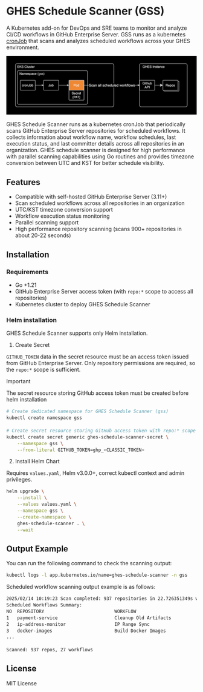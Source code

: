 # GHES Schedule Scanner (GSS)

A Kubernetes add-on for DevOps and SRE teams to monitor and analyze CI/CD workflows in GitHub Enterprise Server. GSS runs as a kubernetes [cronJob](https://kubernetes.io/docs/concepts/workloads/controllers/cron-jobs/) that scans and analyzes scheduled workflows across your GHES environment.

![System Architecture](./docs/assets/images/1.png)

GHES Schedule Scanner runs as a kubernetes cronJob that periodically scans GitHub Enterprise Server repositories for scheduled workflows. It collects information about workflow name, workflow schedules, last execution status, and last committer details across all repositories in an organization. GHES schedule scanner is designed for high performance with parallel scanning capabilities using Go routines and provides timezone conversion between UTC and KST for better schedule visibility.

## Features

- Compatible with self-hosted GitHub Enterprise Server (3.11+)
- Scan scheduled workflows across all repositories in an organization
- UTC/KST timezone conversion support
- Workflow execution status monitoring
- Parallel scanning support
- High performance repository scanning (scans 900+ repositories in about 20-22 seconds)

## Installation

### Requirements

- Go +1.21
- GitHub Enterprise Server access token (with `repo:*` scope to access all repositories)
- Kubernetes cluster to deploy GHES Schedule Scanner

### Helm installation

GHES Schedule Scanner supports only Helm installation.

1. Create Secret

`GITHUB_TOKEN` data in the secret resource must be an access token issued from GitHub Enterprise Server. Only repository permissions are required, so the `repo:*` scope is sufficient.

> [!IMPORTANT]
> The secret resource storing GitHub access token must be created before helm installation

```bash
# Create dedicated namespace for GHES Schedule Scanner (gss)
kubectl create namespace gss

# Create secret resource storing GitHub access token with repo:* scope
kubectl create secret generic ghes-schedule-scanner-secret \
    --namespace gss \
    --from-literal GITHUB_TOKEN=ghp_<CLASSIC_TOKEN>
```

2. Install Helm Chart

Requires `values.yaml`, Helm v3.0.0+, correct kubectl context and admin privileges.

```bash
helm upgrade \
    --install \
    --values values.yaml \
    --namespace gss \
    --create-namespace \
    ghes-schedule-scanner . \
    --wait
```

## Output Example

You can run the following command to check the scanning output:

```bash
kubectl logs -l app.kubernetes.io/name=ghes-schedule-scanner -n gss
```

Scheduled workflow scanning output example is as follows:

```bash
2025/02/14 10:19:23 Scan completed: 937 repositories in 22.726351349s with max 10 concurrent goroutines
Scheduled Workflows Summary:
NO  REPOSITORY                          WORKFLOW                           UTC SCHEDULE  KST SCHEDULE  LAST COMMITTER  LAST STATUS
1   payment-service                     Cleanup Old Artifacts              0 15 * * *    0 0 * * *     john-doe        completed
2   ip-address-monitor                  IP Range Sync                      0 * * * *     0 9 * * *     sarah-kim       completed
3   docker-images                       Build Docker Images                0 20 * * *    0 5 * * *     mike-zhang      completed
...

Scanned: 937 repos, 27 workflows
```

## License

MIT License